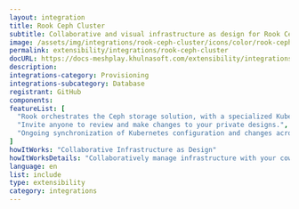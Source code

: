 ```yaml
---
layout: integration
title: Rook Ceph Cluster
subtitle: Collaborative and visual infrastructure as design for Rook Ceph Cluster
image: /assets/img/integrations/rook-ceph-cluster/icons/color/rook-ceph-cluster-color.svg
permalink: extensibility/integrations/rook-ceph-cluster
docURL: https://docs-meshplay.khulnasoft.com/extensibility/integrations/rook-ceph-cluster
description: 
integrations-category: Provisioning
integrations-subcategory: Database
registrant: GitHub
components: 
featureList: [
  "Rook orchestrates the Ceph storage solution, with a specialized Kubernetes Operator to automate management.",
  "Invite anyone to review and make changes to your private designs.",
  "Ongoing synchronization of Kubernetes configuration and changes across any number of clusters."
]
howItWorks: "Collaborative Infrastructure as Design"
howItWorksDetails: "Collaboratively manage infrastructure with your coworkers synchronously sharing the same designs."
language: en
list: include
type: extensibility
category: integrations
---
```

